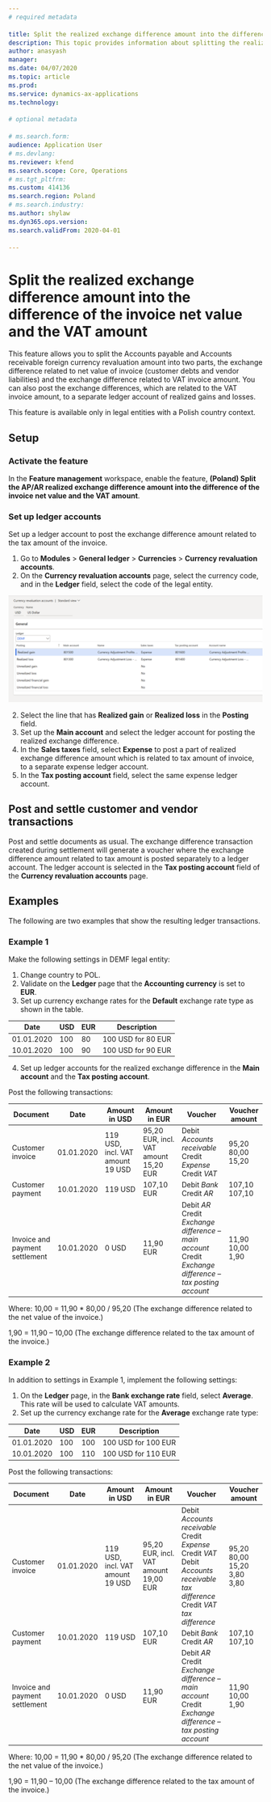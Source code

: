 ```yaml
---
# required metadata

title: Split the realized exchange difference amount into the difference of the invoice net value and the VAT amount
description: This topic provides information about splitting the realized exchange difference amount into the difference of the invoice net value and the VAT amount.
author: anasyash
manager: 
ms.date: 04/07/2020
ms.topic: article
ms.prod: 
ms.service: dynamics-ax-applications
ms.technology: 

# optional metadata

# ms.search.form: 
audience: Application User
# ms.devlang: 
ms.reviewer: kfend
ms.search.scope: Core, Operations
# ms.tgt_pltfrm: 
ms.custom: 414136
ms.search.region: Poland
# ms.search.industry: 
ms.author: shylaw
ms.dyn365.ops.version: 
ms.search.validFrom: 2020-04-01

---
```



# Split the realized exchange difference amount into the difference of the invoice net value and the VAT amount

This feature allows you to split the Accounts payable and Accounts receivable foreign currency revaluation amount into two parts, the exchange difference related to net value of invoice (customer debts and vendor liabilities) and the exchange difference related to VAT invoice amount. You can also post the exchange differences, which are related to the VAT invoice amount, to a separate ledger account of realized gains and losses.

This feature is available only in legal entities with a Polish country context.

## Setup

### Activate the feature

In the **Feature management** workspace, enable the feature, **(Poland) Split the AP/AR realized exchange difference amount into the difference of the invoice net value and the VAT amount**.

### Set up ledger accounts

Set up a ledger account to post the exchange difference amount related to the tax amount of the invoice.

1. Go to **Modules** \> **General ledger** \> **Currencies** \> **Currency revaluation accounts**. 
2. On the **Currency revaluation accounts** page, select the currency code, and in the **Ledger** field, select the code of the legal entity.

![Currency revaluation accounts](media/Currency-revaluation-accounts.png)

2. Select the line that has **Realized gain** or **Realized loss** in the **Posting** field.
3. Set up the **Main account** and select the ledger account for posting the realized exchange difference.
4. In the **Sales taxes** field, select **Expense** to post a part of realized  exchange difference amount which is related to tax amount of invoice, to a separate expense ledger account. 
5. In the **Tax posting account** field, select the same expense ledger account.

## Post and settle customer and vendor transactions

Post and settle documents as usual. The exchange difference transaction created during settlement will generate a voucher where the exchange difference amount related to tax amount is posted separately to a ledger account. The ledger account is selected in the **Tax posting account** field of the **Currency revaluation accounts** page.

## Examples

The following are two examples that show the resulting ledger transactions.

### Example 1

Make the following settings in DEMF legal entity:

1. Change country to POL.
2. Validate on the **Ledger** page that the **Accounting currency** is set to **EUR**.
3. Set up currency exchange rates for the **Default** exchange rate type as shown in the table.

| Date       |     USD |     EUR |     Description    |
|------------|---------|---------|--------------------|
| 01.01.2020 | 100     | 80      | 100 USD for 80 EUR |
| 10.01.2020 | 100     | 90      | 100 USD for 90 EUR |

4. Set up ledger accounts for the realized exchange difference in the **Main account** and the **Tax posting account**.

Post the following transactions:

|   Document                     |   Date     |   Amount in USD                  |  Amount in EUR                       |   Voucher                                                                                                 |   Voucher amount   |
|--------------------------------|------------|----------------------------------|---------------------------------------|-----------------------------------------------------------------------------------------------------------|--------------------|
| Customer invoice               | 01.01.2020 | 119 USD, incl. VAT amount 19 USD | 95,20 EUR, incl. VAT amount 15,20 EUR | Debit *Accounts receivable* <br>Credit *Expense* <br>Credit *VAT*                                                 | 95,20 <br>80,00 <br>15,20  |
| Customer payment               | 10.01.2020 | 119 USD                          | 107,10 EUR                            | Debit *Bank* <br>Credit *AR*                                                                                  | 107,10 <br>107,10      |
| Invoice and payment settlement | 10.01.2020 | 0 USD                            | 11,90 EUR                             | Debit *AR* <br>Credit *Exchange difference – main account* <br>Credit *Exchange difference – tax posting account* | 11,90 <br>10,00 <br>1,90   |

Where: 10,00 = 11,90 \* 80,00 / 95,20 (The exchange difference related to the net value of the invoice.)

1,90 = 11,90 – 10,00 (The exchange difference related to the tax amount of the invoice.)

### Example 2

In addition to settings in Example 1, implement the following settings:

1. On the **Ledger** page, in the **Bank exchange rate** field, select **Average**. This rate will be used to calculate VAT amounts.
2. Set up the currency exchange rate for the **Average** exchange rate type:

| Date       | USD | EUR |   Description       |
|------------|-----|-----|---------------------|
| 01.01.2020 | 100 | 100 | 100 USD for 100 EUR |
| 10.01.2020 | 100 | 110 | 100 USD for 110 EUR |

Post the following transactions:

|   Document                     |   Date     |   Amount in USD                  |   Amount in EUR                       |   Voucher                                                                                                                        |   Voucher amount            |
|--------------------------------|------------|----------------------------------|---------------------------------------|----------------------------------------------------------------------------------------------------------------------------------|-----------------------------|
| Customer invoice               | 01.01.2020 | 119 USD, incl. VAT amount 19 USD | 95,20 EUR, incl. VAT amount 19,00 EUR | Debit *Accounts receivable* <br>Credit *Expense* <br>Credit *VAT* <br>Debit *Accounts receivable tax difference* <br>Credit *VAT tax difference* | 95,20 <br> 80,00 <br>15,20 <br>3,80 <br>3,80 |
| Customer payment               | 10.01.2020 | 119 USD                          | 107,10 EUR                            | Debit *Bank* Credit *AR*                                                                                                         | 107,10 <br>107,10               |
| Invoice and payment settlement | 10.01.2020 | 0 USD                            | 11,90 EUR                             | Debit *AR* Credit *Exchange difference – main account* <br>Credit *Exchange difference – tax posting account*                        | 11,90 <br>10,00 <br>1,90            |

Where: 10,00 = 11,90 \* 80,00 / 95,20 (The exchange difference related to the net value of the invoice.)

1,90 = 11,90 – 10,00 (The exchange difference related to the tax amount of the invoice.)

